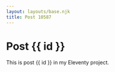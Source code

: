 ```yaml
---
layout: layouts/base.njk
title: Post 10587
---
```


# Post {{ id }}

This is post {{ id }} in my Eleventy project.
